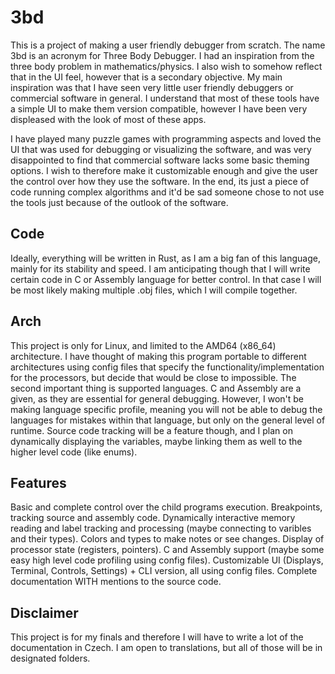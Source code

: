# 3bd
This is a project of making a user friendly debugger from scratch.
The name 3bd is an acronym for Three Body Debugger. I had an inspiration from the three body problem in mathematics/physics.
I also wish to somehow reflect that in the UI feel, however that is a secondary objective.
My main inspiration was that I have seen very little user friendly debuggers or commercial software in general. I understand that most of these tools have a simple UI to make them version compatible, however I have been very displeased with the look of most of these apps.

I have played many puzzle games with programming aspects and loved the UI that was used for debugging or visualizing the software, and was very disappointed to find that commercial software lacks some basic theming options.
I wish to therefore make it customizable enough and give the user the control over how they use the software. In the end, its just a piece of code running complex algorithms and it'd be sad someone chose to not use the tools just because of the outlook of the software.

## Code
Ideally, everything will be written in Rust, as I am a big fan of this language, mainly for its stability and speed. I am anticipating though that I will write certain code in C or Assembly language for better control. In that case I will be most likely making multiple .obj files, which I will compile together.

## Arch
This project is only for Linux, and limited to the AMD64 (x86_64) architecture. I have thought of making this program portable to different architectures using config files that specify the functionality/implementation for the processors, but decide that would be close to impossible.
The second important thing is supported languages. C and Assembly are a given, as they are essential for general debugging. However, I won't be making language specific profile, meaning you will not be able to debug the languages for mistakes within that language, but only on the general level of runtime.
Source code tracking will be a feature though, and I plan on dynamically displaying the variables, maybe linking them as well to the higher level code (like enums).

## Features
Basic and complete control over the child programs execution.
Breakpoints, tracking source and assembly code.
Dynamically interactive memory reading and label tracking and processing (maybe connecting to varibles and their types).
Colors and types to make notes or see changes.
Display of processor state (registers, pointers).
C and Assembly support (maybe some easy high level code profiling using config files).
Customizable UI (Displays, Terminal, Controls, Settings) + CLI version, all using config files.
Complete documentation WITH mentions to the source code.


## Disclaimer
This project is for my finals and therefore I will have to write a lot of the documentation in Czech. I am open to translations, but all of those will be in designated folders.
